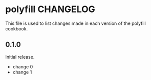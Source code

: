 # polyfill CHANGELOG

This file is used to list changes made in each version of the polyfill cookbook.

## 0.1.0

Initial release.

- change 0
- change 1